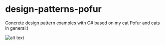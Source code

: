# design-patterns-pofur

Concrete design pattern examples with C# based on my cat Pofur and cats in general:)

![alt text](https://avatars.githubusercontent.com/u/18558510?s=400&u=834fd5633d085c4193aeec1cf9227c6601e383e1&v=4)

